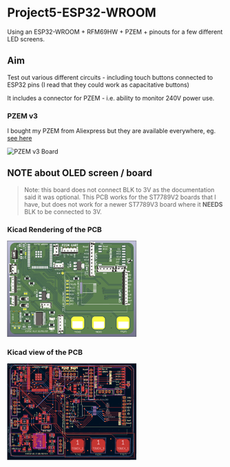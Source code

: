 # Project5-ESP32-WROOM

Using an ESP32-WROOM + RFM69HW + PZEM + pinouts for a few different LED screens.

## Aim

Test out various different circuits - including touch buttons connected to ESP32 pins (I read that they could work as capacitative buttons)

It includes a connector for PZEM - i.e. ability to monitor 240V power use.

### PZEM v3
I bought my PZEM from Aliexpress but they are available everywhere, eg. [see here](https://esphome.io/components/sensor/pzemac.html)


<img src="https://esphome.io/_images/pzem-ac.png" alt="PZEM v3 Board" width="300" />


## NOTE about OLED screen / board

> Note: this board does not connect BLK to 3V as the documentation said it was optional. This PCB works for the ST7789V2 boards that I have, but does not work for a newer ST7789V3 board where it **NEEDS**  BLK to be connected to 3V.

### Kicad Rendering of the PCB

<img src="imgs/pcb-3d.png" alt="Kicad rendered view of Finished board" width="300" />


### Kicad view of the PCB

<img src="imgs/pcb.png" width="300" /> 